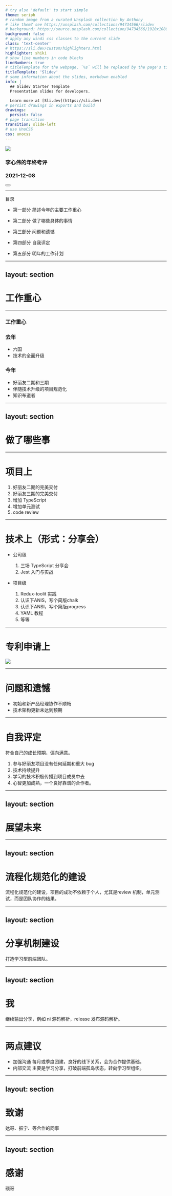 ```yaml
---
# try also 'default' to start simple
theme: seriph
# random image from a curated Unsplash collection by Anthony
# like them? see https://unsplash.com/collections/94734566/slidev
# background: https://source.unsplash.com/collection/94734566/1920x1080
background: false
# apply any windi css classes to the current slide
class: 'text-center'
# https://sli.dev/custom/highlighters.html
highlighter: shiki
# show line numbers in code blocks
lineNumbers: true
# titleTemplate for the webpage, `%s` will be replaced by the page's title
titleTemplate: 'Slidev'
# some information about the slides, markdown enabled
info: |
  ## Slidev Starter Template
  Presentation slides for developers.

  Learn more at [Sli.dev](https://sli.dev)
# persist drawings in exports and build
drawings:
  persist: false
# page transition
transition: slide-left
# use UnoCSS
css: unocss
---
```


<div grid="~ cols-2 gap-2" m="-t-2">


<img border="rounded" w-full src="https://github.com/condorheroblog/review-work/assets/47056890/162c0db7-37ef-4e62-b1cd-08229b9214c9" />

<h3>
	李心伟的年终考评
	<br />
	<br />
	2021-12-08
</h3>


</div>

<div class="abs-br m-6 flex gap-2">
	<button @click="$slidev.nav.openInEditor()" title="Open in Editor" class="text-xl icon-btn opacity-50 !border-none !hover:text-white">
		<carbon:edit />
	</button>
	<a href="https://github.com/condorheroblog/review-work" target="_blank" alt="GitHub"
		class="text-xl icon-btn opacity-50 !border-none !hover:text-white">
		<carbon-logo-github />
	</a>
</div>

---

目录

- 第一部分 简述今年的主要工作重心

- 第二部分 做了哪些具体的事情

- 第三部分 问题和遗憾

- 第四部分 自我评定

- 第五部分 明年的工作计划

---
layout: section
---

# 工作重心

---

### 工作重心

<div grid="~ cols-2 gap-2" m="-t-2">

<div border-1 p-10 mt-30>

<h3 text-center>去年</h3>
<ul>
	<li>六国</li>
	<li>技术的全面升级</li>
</ul>

</div>

<div border-1 p-10 mt-30>

<h3 text-center>今年</h3>
<ul>
	<li>好丽友二期和三期</li>
	<li>伴随技术升级的项目规范化</li>
	<li>知识布道者</li>
</ul>

</div>

</div>

---
layout: section
---

# 做了哪些事

---

# 项目上

1. 好丽友二期的完美交付
2. 好丽友三期的完美交付
3. 增加 TypeScript
4. 增加单元测试
5. code review

---

# 技术上（形式：分享会）

- 公司级

	1. 三场 TypeScript 分享会
	2. Jest 入门与实战

- 项目级

	1. Redux-toolit 实践
	2. 认识下ANIS，写个简版chalk
	3. 认识下ANSI，写个简版progress
	4. YAML 教程
	5. 等等

---

# 专利申请上

![](https://github.com/condorheroblog/review-work/assets/47056890/f3f08aa5-1239-4f7b-9fec-c2a9cb8b6716)

---

# 问题和遗憾

- 初始和新产品经理协作不顺畅
- 技术架构更新未达到预期

---

# 自我评定

符合自己的成长预期，偏向满意。

1. 参与好丽友项目没有任何延期和重大 bug
2. 技术持续提升
3. 学习的技术积极传播到项目成员中去
4. 心智更加成熟，一个良好靠谱的合作者。

---
layout: section
---

# 展望未来

---
layout: section
---

# 流程化规范化的建设

流程化规范化的建设，项目的成功不依赖于个人，尤其是review 机制，单元测试，而是团队协作的结果。

---
layout: section
---

# 分享机制建设

打造学习型前端团队。

---
layout: section
---

# 我

继续输出分享，例如 ni 源码解析，release 发布源码解析。

---

# 两点建议

- 加强沟通
	每月或季度团建，良好的线下关系，会为合作提供基础。
- 内部交流
	主要是学习分享，打破前端孤岛状态，转向学习型组织。

---
layout: section
---

# 致谢

达哥、振宁、等合作的同事

---
layout: section
---

# 感谢

硕哥
